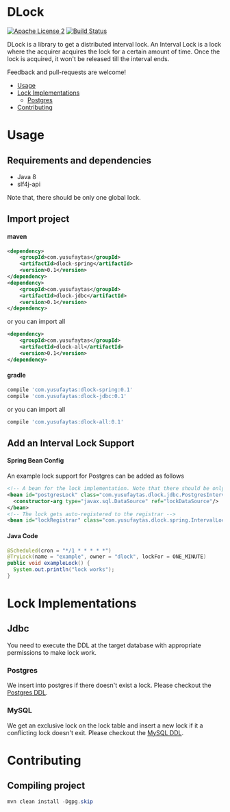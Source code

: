 DLock
========
[![Apache License 2](https://img.shields.io/badge/license-ASF2-blue.svg)](https://www.apache.org/licenses/LICENSE-2.0.txt) [![Build Status](https://travis-ci.org/yusufaytas/dlock.png?branch=master)](https://travis-ci.org/yusufaytas/dlock)

DLock is a library to get a distributed interval lock. An Interval Lock is a lock where the acquirer acquires the lock for a certain amount of time. Once the lock is acquired, it won't be released till the interval ends.

Feedback and pull-requests are welcome!
+ [Usage](#usage)
+ [Lock Implementations](#lock-implementations)
  - [Postgres](#postgres)
+ [Contributing](#contributing)

# Usage
## Requirements and dependencies
* Java 8
* slf4j-api

Note that, there should be only one global lock.

## Import project
#### maven
```xml
<dependency>
    <groupId>com.yusufaytas</groupId>
    <artifactId>dlock-spring</artifactId>
    <version>0.1</version>
</dependency>
<dependency>
    <groupId>com.yusufaytas</groupId>
    <artifactId>dlock-jdbc</artifactId>
    <version>0.1</version>
</dependency>
```
or you can import all
```xml
<dependency>
    <groupId>com.yusufaytas</groupId>
    <artifactId>dlock-all</artifactId>
    <version>0.1</version>
</dependency>
```
#### gradle
```groovy
compile 'com.yusufaytas:dlock-spring:0.1'
compile 'com.yusufaytas:dlock-jdbc:0.1'
```
or you can import all
```groovy
compile 'com.yusufaytas:dlock-all:0.1'
```
## Add an Interval Lock Support
#### Spring Bean Config
An example lock support for Postgres can be added as follows
```xml
<!-- A bean for the lock implementation. Note that there should be only one global implementation-->
<bean id="postgresLock" class="com.yusufaytas.dlock.jdbc.PostgresIntervalLock">
  <constructor-arg type="javax.sql.DataSource" ref="lockDataSource"/>
</bean>
<!-- The lock gets auto-registered to the registrar -->
<bean id="lockRegistrar" class="com.yusufaytas.dlock.spring.IntervalLockRegistrar"/>
```
#### Java Code
```java
@Scheduled(cron = "*/1 * * * * *")
@TryLock(name = "example", owner = "dlock", lockFor = ONE_MINUTE)
public void exampleLock() {
  System.out.println("lock works");
}
```
# Lock Implementations
## Jdbc
You need to execute the DDL at the target database with appropriate permissions to make lock work.
### Postgres
We insert into postgres if there doesn't exist a lock. Please checkout the [Postgres DDL](https://github.com/yusufaytas/dlock/blob/master/dlock-jdbc/src/main/resources/ddls/postgres.ddl).
### MySQL
We get an exclusive lock on the lock table and insert a new lock if it a conflicting lock doesn't exit. Please checkout the [MySQL DDL](https://github.com/yusufaytas/dlock/blob/master/dlock-jdbc/src/main/resources/ddls/mysql.ddl).
# Contributing
## Compiling project
```java
mvn clean install -Dgpg.skip
```
